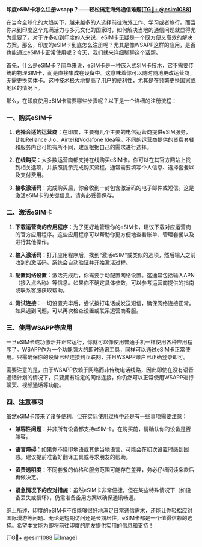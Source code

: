 **印度eSIM卡怎么注册wsapp？——轻松搞定海外通信难题[[TG💪+ @esim1088](https://t.me/s/esim1088)]**

在当今全球化的大趋势下，越来越多的人选择前往海外工作、学习或者旅行。而当你来到印度这个充满活力与多元文化的国家时，如何解决当地的通信问题就显得尤为重要了。对于许多初到印度的人来说，eSIM卡无疑是一个既方便又高效的解决方案。那么，印度的eSIM卡到底怎么注册呢？尤其是像WSAPP这样的应用，是否也能通过eSIM卡正常使用呢？今天，我们就来详细聊聊这个话题。

首先，什么是eSIM卡？简单来说，eSIM卡是一种嵌入式SIM卡技术，它不需要传统的物理SIM卡，而是直接集成在设备中。这意味着你可以随时随地更改运营商，无需更换实体卡。这种技术极大地提高了用户的便利性，尤其是在频繁更换国家或地区的情况下。

那么，在印度使用eSIM卡需要哪些步骤呢？以下是一个详细的注册流程：

### 一、购买eSIM卡

1. **选择合适的运营商**：在印度，主要有几个主要的电信运营商提供eSIM服务，比如Reliance Jio、Airtel和Vodafone Idea等。不同的运营商提供的资费套餐和服务内容可能有所不同，建议根据自己的需求进行选择。
   
2. **在线购买**：大多数运营商都支持在线购买eSIM卡。你可以在其官方网站上找到相关选项，并按照提示完成购买流程。通常需要填写个人信息、选择套餐以及支付费用。

3. **接收激活码**：完成购买后，你会收到一封包含激活码的电子邮件或短信。这是激活eSIM卡的关键信息，请务必妥善保存。

### 二、激活eSIM卡

1. **下载运营商的应用程序**：为了更好地管理你的eSIM卡，建议下载对应运营商的官方应用程序。这些应用程序可以帮助你更方便地查看账单、管理套餐以及进行其他操作。

2. **输入激活码**：打开应用程序后，找到“激活eSIM”或类似的选项，然后输入之前收到的激活码。系统会自动验证并开始激活过程。

3. **配置网络设置**：激活完成后，你需要手动配置网络设置。这通常包括输入APN（接入点名称）等信息。如果你不确定具体参数，可以参考运营商提供的指南或联系客服获取帮助。

4. **测试连接**：一切设置完毕后，尝试拨打电话或发送短信，确保网络连接正常。如果遇到问题，可以再次检查设置或联系运营商客服。

### 三、使用WSAPP等应用

一旦eSIM卡成功激活并正常运行，你就可以像使用普通手机一样使用各种应用程序了。WSAPP作为一个功能强大的即时通讯工具，同样可以通过eSIM卡正常使用。只需确保你的设备已经连接到互联网，并且WSAPP账户已正确登录即可。

需要注意的是，由于WSAPP依赖于网络而非传统电话线路，因此即使在没有语音通话计划的情况下，只要拥有稳定的网络连接，你仍然可以正常使用WSAPP进行聊天、视频通话等功能。

### 四、注意事项

虽然eSIM卡带来了诸多便利，但在实际使用过程中还是有一些事项需要注意：

- **兼容性问题**：并非所有设备都支持eSIM卡。在购买前，请确认你的设备是否兼容。
  
- **语言障碍**：如果你不懂印地语或其他当地语言，可能会在初次设置时感到困惑。建议提前准备好翻译工具或寻求朋友的帮助。

- **资费透明度**：不同套餐的价格和服务范围可能存在差异，务必仔细阅读条款后再做决定。

- **紧急情况下的应对措施**：虽然eSIM卡非常便捷，但在某些特殊情况下（如设备丢失或损坏），仍需准备备用方案以确保通讯畅通。

综上所述，印度的eSIM卡不仅能够很好地满足日常通信需求，还能让你轻松应对国际漫游等问题。无论是短期访问还是长期居住，eSIM卡都是一个值得信赖的选择。希望本文能为即将前往印度的朋友提供实用的信息和支持！

[[TG💪+ @esim1088](https://t.me/s/esim1088) ![Image](https://i.postimg.cc/4NQfJmqS/Snipaste-2025-05-13-00-14-12.png)]
